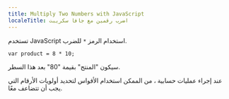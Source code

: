 ```yaml
---
title: Multiply Two Numbers with JavaScript
localeTitle: اضرب رقمين مع جافا سكريبت
---
```

تستخدم JavaScript استخدام الرمز `*` للضرب.

 `var product = 8 * 10; 
` 

سيكون "المنتج" بقيمة "80" بعد هذا السطر.

عند إجراء عمليات حسابية ، من الممكن استخدام الأقواس لتحديد أولويات الأرقام التي يجب أن تتضاعف معًا.